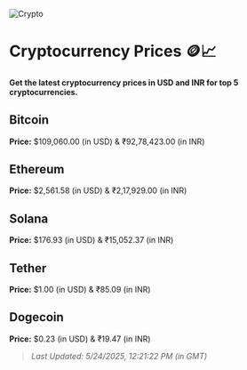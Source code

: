 
![Crypto](https://www.techguide.com.au/wp-content/uploads/2020/11/crypto3.jpeg)

# Cryptocurrency Prices 🪙📈

#### Get the latest cryptocurrency prices in USD and INR for top 5 cryptocurrencies.

## Bitcoin

**Price:** $109,060.00 (in USD) & ₹92,78,423.00 (in INR)

## Ethereum

**Price:** $2,561.58 (in USD) & ₹2,17,929.00 (in INR)

## Solana

**Price:** $176.93 (in USD) & ₹15,052.37 (in INR)

## Tether

**Price:** $1.00 (in USD) & ₹85.09 (in INR)

## Dogecoin

**Price:** $0.23 (in USD) & ₹19.47 (in INR)

> _Last Updated: 5/24/2025, 12:21:22 PM (in GMT)_
